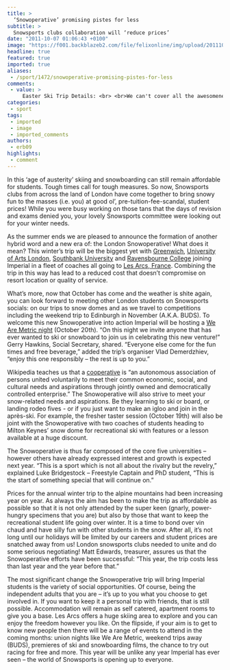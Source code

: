 ```yaml
---
title: >
  ‘Snowoperative’ promising pistes for less
subtitle: >
  Snowsports clubs collaboration will ‘reduce prices’
date: "2011-10-07 01:06:43 +0100"
image: "https://f001.backblazeb2.com/file/felixonline/img/upload/201110070207-sjw209-joesnowboarding.jpg"
headline: true
featured: true
imported: true
aliases:
 - /sport/1472/snowoperative-promising-pistes-for-less
comments:
 - value: >
     Easter Ski Trip Details: <br> <br>We can't cover all the awesomeness of Saalbach-Hinterglemm in this space but we hope you get the idea of how truly stoked we are to be going to Austria this year! Phenomenal skiing and snowboarding for all abilities, the most picturesque green runs through to gnarly tree skiing and everything in between. Parties &amp; Competitions to get involved in. And 2000+ UK university students there! <br> <br>Starting price of £399 includes: <br> <br>• Lift Pass <br>• Accommodation (self catered, as in France) <br>• Return Coach from London <br>• Resort Tax <br>• BUSC Main Event Wristband (gets you into everything and drinks deals etc) <br>• BUSC 2012 trip tshirt <br> <br>Dates: 24TH – 31ST MARCH 2012 <br> <br>HOW TO BOOK……….. <br> <br>http://www.buscevents.com/events/index.php/?content=943&amp;menu=2497 <br> <br>Choose, IMPERIAL, and pick MAIN WEEK!!,Please see http://felixonline.co.uk/sport/3148/carving-it-up-in-val-thorens/ for latest update/article,Coach hasn't compromised the caliber of their totes becoming created <a href="h"></a>
categories:
 - sport
tags:
 - imported
 - image
 - imported_comments
authors:
 - erb09
highlights:
 - comment
---
```


In this ‘age of austerity’ skiing and snowboarding can still remain affordable for students. Tough times call for tough measures. So now, Snowsports clubs from across the land of London have come together to bring snowy fun to the masses (i.e. you) at good ol’, pre-tuition-fee-scandal, student prices! While you were busy working on those tans that the days of revision and exams denied you, your lovely Snowsports committee were looking out for your winter needs.

As the summer ends we are pleased to announce the formation of another hybrid word and a new era of: the London Snowoperative! What does it mean? This winter’s trip will be the biggest yet with [Greenwich](http://www.gre.ac.uk/), [University of Arts London](http://www.arts.ac.uk/), [Southbank University](http://www.lsbu.ac.uk/) and [Ravensbourne College](http://www.rave.ac.uk/) joining Imperial in a fleet of coaches all going to [Les Arcs, France](http://www.lesarcs.com/). Combining the trip in this way has lead to a reduced cost that doesn’t compromise on resort location or quality of service.

What’s more, now that October has come and the weather is shite again, you can look forward to meeting other London students on Snowsports socials: on our trips to snow domes and as we travel to competitions including the weekend trip to Edinburgh in November (A.K.A. BUDS). To welcome this new Snowoperative into action Imperial will be hosting a [We Are Metric night](http://www.imperialcollegeunion.org/whats-on/snowoperative-launch-party,1604,EV.html) (October 20th). “On this night we invite anyone that has ever wanted to ski or snowboard to join us in celebrating this new venture!” Gerry Hawkins, Social Secretary, shared. “Everyone else come for the fun times and free beverage,” added the trip’s organiser Vlad Demerdzhiev, “enjoy this one responsibly – the rest is up to you.”

Wikipedia teaches us that a [cooperative](http://en.wikipedia.org/wiki/Cooperative) is “an autonomous association of persons united voluntarily to meet their common economic, social, and cultural needs and aspirations through jointly owned and democratically controlled enterprise.” The Snowoperative will also strive to meet your snow-related needs and aspirations. Be they learning to ski or board, or landing rodeo fives - or if you just want to make an igloo and join in the après-ski. For example, the fresher taster session (October 19th) will also be joint with the Snowoperative with two coaches of students heading to Milton Keynes’ snow dome for recreational ski with features or a lesson available at a huge discount.

The Snowoperative is thus far composed of the core five universities – however others have already expressed interest and growth is expected next year. “This is a sport which is not all about the rivalry but the revelry,” explained Luke Bridgestock – Freestyle Captain and PhD student, “This is the start of something special that will continue on.”

Prices for the annual winter trip to the alpine mountains had been increasing year on year. As always the aim has been to make the trip as affordable as possible so that it is not only attended by the super keen (gnarly, power-hungry specimens that you are) but also by those that want to keep the recreational student life going over winter. It is a time to bond over vin chaud and have silly fun with other students in the snow. After all, it’s not long until our holidays will be limited by our careers and student prices are snatched away from us! London snowsports clubs needed to unite and do some serious negotiating! Matt Edwards, treasurer, assures us that the Snowoperative efforts have been successful: “This year, the trip costs less than last year and the year before that.”

The most significant change the Snowoperative trip will bring Imperial students is the variety of social opportunities. Of course, being the independent adults that you are – it’s up to you what you choose to get involved in. If you want to keep it a personal trip with friends, that is still possible. Accommodation will remain as self catered, apartment rooms to give you a base. Les Arcs offers a huge skiing area to explore and you can enjoy the freedom however you like. On the flipside, if your aim is to get to know new people then there will be a range of events to attend in the coming months: union nights like We Are Metric, weekend trips away (BUDS), premieres of ski and snowboarding films, the chance to try out racing for free and more. This year will be unlike any year Imperial has ever seen – the world of Snowsports is opening up to everyone.
